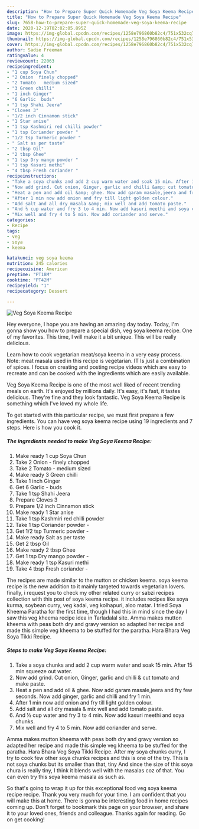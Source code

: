 ```yaml
---
description: "How to Prepare Super Quick Homemade Veg Soya Keema Recipe"
title: "How to Prepare Super Quick Homemade Veg Soya Keema Recipe"
slug: 7658-how-to-prepare-super-quick-homemade-veg-soya-keema-recipe
date: 2020-12-19T02:02:05.895Z
image: https://img-global.cpcdn.com/recipes/1258e796860b82c4/751x532cq70/veg-soya-keema-recipe-recipe-main-photo.jpg
thumbnail: https://img-global.cpcdn.com/recipes/1258e796860b82c4/751x532cq70/veg-soya-keema-recipe-recipe-main-photo.jpg
cover: https://img-global.cpcdn.com/recipes/1258e796860b82c4/751x532cq70/veg-soya-keema-recipe-recipe-main-photo.jpg
author: Sadie Freeman
ratingvalue: 4
reviewcount: 22063
recipeingredient:
- "1 cup Soya Chun"
- "2 Onion  finely chopped"
- "2 Tomato   medium sized"
- "3 Green chilli"
- "1 inch Ginger"
- "6 Garlic  buds"
- "1 tsp Shahi Jeera"
- "Cloves 3"
- "1/2 inch Cinnamon stick"
- "1 Star anise"
- "1 tsp Kashmiri red chilli powder"
- "1 tsp Coriander powder "
- "1/2 tsp Turmeric powder "
- " Salt as per taste"
- "2 tbsp Oil"
- "2 tbsp Ghee"
- "1 tsp Dry mango powder "
- "1 tsp Kasuri methi"
- "4 tbsp Fresh coriander "
recipeinstructions:
- "Take a soya chunks and add 2 cup warm water and soak 15 min. After 15 min squeeze out water."
- "Now add grind. Cut onion, Ginger, garlic and chilli &amp; cut tomato and make paste."
- "Heat a pen and add oil &amp; ghee. Now add garam masale,jeera and fry few seconds. Now add ginger, garlic and chilli and fry 1 min."
- "After 1 min now add onion and fry till light golden colour."
- "Add salt and all dry masala &amp; mix well and add tomato paste."
- "And ½ cup water and fry 3 to 4 min. Now add kasuri meethi and soya chunks."
- "Mix well and fry 4 to 5 min. Now add coriander and serve."
categories:
- Recipe
tags:
- veg
- soya
- keema

katakunci: veg soya keema 
nutrition: 245 calories
recipecuisine: American
preptime: "PT18M"
cooktime: "PT42M"
recipeyield: "1"
recipecategory: Dessert

---
```



![Veg Soya Keema Recipe](https://img-global.cpcdn.com/recipes/1258e796860b82c4/751x532cq70/veg-soya-keema-recipe-recipe-main-photo.jpg)

Hey everyone, I hope you are having an amazing day today. Today, I'm gonna show you how to prepare a special dish, veg soya keema recipe. One of my favorites. This time, I will make it a bit unique. This will be really delicious.

Learn how to cook vegetarian meat/soya keema in a very easy process. Note: meat masala used in this recipe is vegetarian. IT Is just a combination of spices. I focus on creating and posting recipe videos which are easy to recreate and can be cooked with the ingredients which are easily available.

Veg Soya Keema Recipe is one of the most well liked of recent trending meals on earth. It's enjoyed by millions daily. It's easy, it's fast, it tastes delicious. They're fine and they look fantastic. Veg Soya Keema Recipe is something which I've loved my whole life.


To get started with this particular recipe, we must first prepare a few ingredients. You can have veg soya keema recipe using 19 ingredients and 7 steps. Here is how you cook it.

<!--inarticleads1-->

##### The ingredients needed to make Veg Soya Keema Recipe:

1. Make ready 1 cup Soya Chun
1. Take 2 Onion - finely chopped
1. Take 2 Tomato -  medium sized
1. Make ready 3 Green chilli
1. Take 1 inch Ginger
1. Get 6 Garlic - buds
1. Take 1 tsp Shahi Jeera
1. Prepare Cloves 3
1. Prepare 1/2 inch Cinnamon stick
1. Make ready 1 Star anise
1. Take 1 tsp Kashmiri red chilli powder
1. Take 1 tsp Coriander powder -
1. Get 1/2 tsp Turmeric powder -
1. Make ready  Salt as per taste
1. Get 2 tbsp Oil
1. Make ready 2 tbsp Ghee
1. Get 1 tsp Dry mango powder -
1. Make ready 1 tsp Kasuri methi
1. Take 4 tbsp Fresh coriander -


The recipes are made similar to the mutton or chicken keema. soya keema recipe is the new addition to it mainly targeted towards vegetarian lovers. finally, i request you to check my other related curry or sabzi recipes collection with this post of soya keema recipe. it includes recipes like soya kurma, soybean curry, veg kadai, veg kolhapuri, aloo matar. I tried Soya Kheema Paratha for the first time, though I had this in mind since the day I saw this veg kheema recipe idea in Tarladalal site. Amma makes mutton kheema with peas both dry and gravy version so adapted her recipe and made this simple veg kheema to be stuffed for the paratha. Hara Bhara Veg Soya Tikki Recipe. 

<!--inarticleads2-->

##### Steps to make Veg Soya Keema Recipe:

1. Take a soya chunks and add 2 cup warm water and soak 15 min. After 15 min squeeze out water.
1. Now add grind. Cut onion, Ginger, garlic and chilli &amp; cut tomato and make paste.
1. Heat a pen and add oil &amp; ghee. Now add garam masale,jeera and fry few seconds. Now add ginger, garlic and chilli and fry 1 min.
1. After 1 min now add onion and fry till light golden colour.
1. Add salt and all dry masala &amp; mix well and add tomato paste.
1. And ½ cup water and fry 3 to 4 min. Now add kasuri meethi and soya chunks.
1. Mix well and fry 4 to 5 min. Now add coriander and serve.


Amma makes mutton kheema with peas both dry and gravy version so adapted her recipe and made this simple veg kheema to be stuffed for the paratha. Hara Bhara Veg Soya Tikki Recipe. After my soya chunks curry, I try to cook few other soya chunks recipes and this is one of the try. This is not soya chunks but its smaller than that, tiny And since the size of this soya chura is really tiny, I think it blends well with the masalas coz of that. You can even try this soya keema masala as such as. 

So that's going to wrap it up for this exceptional food veg soya keema recipe recipe. Thank you very much for your time. I am confident that you will make this at home. There is gonna be interesting food in home recipes coming up. Don't forget to bookmark this page on your browser, and share it to your loved ones, friends and colleague. Thanks again for reading. Go on get cooking!
